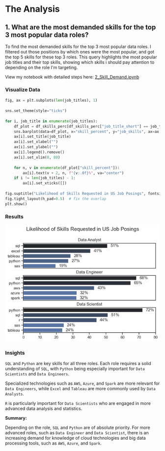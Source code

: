 # The Analysis 

## 1. What are the most demanded skills for the top 3 most popular data roles?

To find the most demanded skills for the top 3 most popular data roles. I filtered out those positions by which ones were the most popular, and got the top 5 skills for these top 3 roles. This query highlights the most popular job titles and their top skills, showing which skills i should pay attention to depending on the role I'm targeting.

View my notebook with detailed steps here:
[2_Skill_Demand.ipynb](03_Project/02_Skill_Demand.ipynb)

### Visualize Data

```python
fig, ax = plt.subplots(len(job_titles), 1)

sns.set_theme(style="ticks")

for i, job_title in enumerate(job_titles):
    df_plot = df_skills_perc[df_skills_perc["job_title_short"] == job_title].head(5)
    sns.barplot(data=df_plot, x="skill_percent", y="job_skills", ax=ax[i], hue="skill_count", palette="dark:b_r")
    ax[i].set_title(job_title)
    ax[i].set_xlabel("")
    ax[i].set_ylabel("")
    ax[i].legend().remove()
    ax[i].set_xlim(0, 80)

    for n, v in enumerate(df_plot["skill_percent"]):
        ax[i].text(v + 2, n, f"{v:.0f}%", va="center")
    if i != len(job_titles) - 1:
        ax[i].set_xticks([])

fig.suptitle("Likelihood of Skills Requested in US Job Posings", fontsize=15)
fig.tight_layout(h_pad=0.5)  # fix the overlap
plt.show()
```

### Results
![Visualization of Top Skills for Data Jobs](03_Project/Images/skill_demand_all_data_roles.png)


### Insights

`SQL` and `Python` are key skills for all three roles. Each role requires a solid understanding of `SQL`, with `Python` being especially important for `Data Scientists` and `Data Engineers`.

Specialized technologies such as `AWS`, `Azure`, and `Spark` are more relevant for `Data Engineers`, while `Excel` and `Tableau` are more commonly used by `Data Analysts`.

`R` is particularly important for `Data Scientists` who are engaged in more advanced data analysis and statistics.

**Summary:**

Depending on the role, `SQL` and `Python` are of absolute priority. For more advanced roles, such as `Data Engineer` and `Data Scientist`, there is an increasing demand for knowledge of cloud technologies and big data processing tools, such as `AWS`, `Azure`, and `Spark`.
